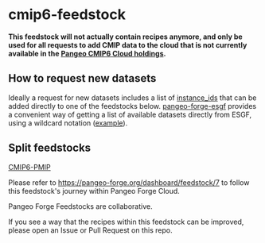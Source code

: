 # cmip6-feedstock

**This feedstock will not actually contain recipes anymore, and only be used for all requests to add CMIP data to the cloud that is not currently available in the [Pangeo CMIP6 Cloud holdings](https://pangeo-data.github.io/pangeo-cmip6-cloud/).**

## How to request new datasets
Ideally a request for new datasets includes a list of [instance_ids]() that can be added directly to one of the feedstocks below. [pangeo-forge-esgf](https://github.com/jbusecke/pangeo-forge-esgf) provides a convenient way of getting a list of available datasets directly from ESGF, using a wildcard notation ([example](https://github.com/jbusecke/pangeo-forge-esgf#parsing-a-list-of-instance-ids-using-wildcards)).


## Split feedstocks
[CMIP6-PMIP](https://github.com/pangeo-forge/CMIP6-PMIP-feedstock)


Please refer to https://pangeo-forge.org/dashboard/feedstock/7 to follow this feedstock's journey within Pangeo Forge Cloud.

Pangeo Forge Feedstocks are collaborative.

If you see a way that the recipes within this feedstock can be improved, please open an Issue or Pull Request on this repo.
